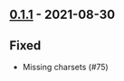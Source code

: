 ## [0.1.1](https://github.com/Kevin-Lee/whatsub/issues?utf8=%E2%9C%93&q=is%3Aissue+is%3Aclosed+milestone%3Amilestone2) - 2021-08-30

## Fixed
* Missing charsets (#75)
